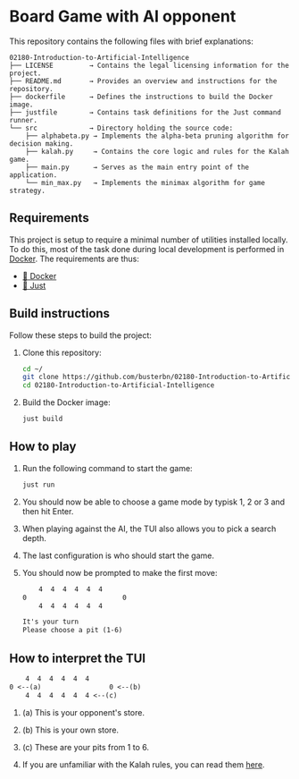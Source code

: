 # Board Game with AI opponent

This repository contains the following files with brief explanations:

```
02180-Introduction-to-Artificial-Intelligence
├── LICENSE         → Contains the legal licensing information for the project.
├── README.md       → Provides an overview and instructions for the repository.
├── dockerfile      → Defines the instructions to build the Docker image.
├── justfile        → Contains task definitions for the Just command runner.
└── src             → Directory holding the source code:
    ├── alphabeta.py → Implements the alpha-beta pruning algorithm for decision making.
    ├── kalah.py     → Contains the core logic and rules for the Kalah game.
    ├── main.py      → Serves as the main entry point of the application.
    └── min_max.py   → Implements the minimax algorithm for game strategy.
```

## Requirements

This project is setup to require a minimal number of utilities installed
locally. To do this, most of the task done during local development is performed
in [Docker](https://www.docker.com/). The requirements are thus:

- [🐳 Docker](https://www.docker.com/)
- [🤖 Just](https://github.com/casey/just)
  

## Build instructions

Follow these steps to build the project:

1. Clone this repository:
    ```bash
    cd ~/
    git clone https://github.com/busterbn/02180-Introduction-to-Artificial-Intelligence.git
    cd 02180-Introduction-to-Artificial-Intelligence
    ```

2. Build the Docker image:
    ```bash
    just build
    ```

## How to play
1. Run the following command to start the game:
    ```zsh
    just run
    ```

2. You should now be able to choose a game mode by typisk 1, 2 or 3 and then hit Enter.

3. When playing against the AI, the TUI also allows you to pick a search depth.

4. The last configuration is who should start the game.

5. You should now be prompted to make the first move:
    ```txt
        4  4  4  4  4  4 
    0                        0
        4  4  4  4  4  4 

    It's your turn
    Please choose a pit (1-6)
    ```

## How to interpret the TUI
```txt
    4  4  4  4  4  4 
0 <--(a)                 0 <--(b)
    4  4  4  4  4  4 <--(c)
```
1. (a) This is your opponent's store.
2. (b) This is your own store.
3. (c) These are your pits from 1 to 6.

4. If you are unfamiliar with the Kalah rules, you can read them [here](https://www.rose-hulman.edu/class/cs/archive/other-old/archive/winter99/kalah/KalahRules.html).
